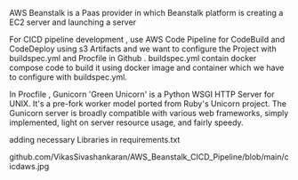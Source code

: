 
AWS Beanstalk is a Paas provider in which Beanstalk platform is creating a EC2 server 
and launching a server

For CICD pipeline development , use AWS Code Pipeline for CodeBuild and CodeDeploy using s3 Artifacts and we want to configure the Project with buildspec.yml and Procfile in Github . buildspec.yml contain docker compose code to build it using docker image and container which we have to configure with buildspec.yml. 

In Procfile , Gunicorn 'Green Unicorn' is a Python WSGI HTTP Server for UNIX. It's a pre-fork worker model ported from Ruby's Unicorn project. The Gunicorn server is broadly compatible with various web frameworks, simply implemented, light on server resource usage, and fairly speedy.

adding necessary Libraries in requirements.txt

github.com/VikasSivashankaran/AWS_Beanstalk_CICD_Pipeline/blob/main/cicdaws.jpg